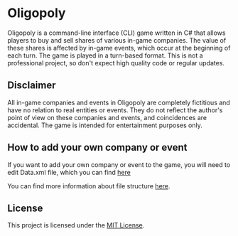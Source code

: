 # Oligopoly
Oligopoly is a command-line interface (CLI) game written in C# that allows players to buy and sell shares of various in-game companies. 
The value of these shares is affected by in-game events, which occur at the beginning of each turn. The game is played in a turn-based format.
This is not a professional project, so don't expect high quality code or regular updates.

## Disclaimer
All in-game companies and events in Oligopoly are completely fictitious and have no relation to real entities or events. They do not reflect the author's point of view on these companies and events, and coincidences are accidental. The game is intended for entertainment purposes only.

## How to add your own company or event
If you want to add your own company or event to the game, you will need to edit Data.xml file, which you can find [here](https://github.com/Fuinny/Oligopoly/blob/master/Oligopoly/Data.xml)

You can find more information about file structure [here](https://github.com/Fuinny/Oligopoly/blob/master/DOCUMENTATION.md).

## License
This project is licensed under the [MIT License](https://github.com/Fuinny/Oligopoly/blob/master/LICENSE.md).
